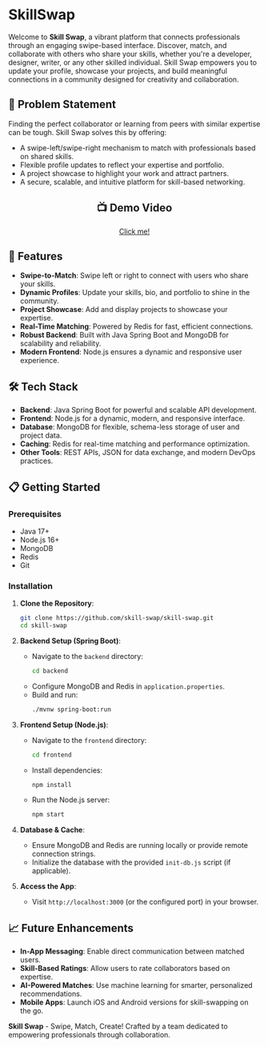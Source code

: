 # SkillSwap

Welcome to **Skill Swap**, a vibrant platform that connects professionals through an engaging swipe-based interface. Discover, match, and collaborate with others who share your skills, whether you're a developer, designer, writer, or any other skilled individual. Skill Swap empowers you to update your profile, showcase your projects, and build meaningful connections in a community designed for creativity and collaboration.

## 🚀 Problem Statement
Finding the perfect collaborator or learning from peers with similar expertise can be tough. Skill Swap solves this by offering:
- A swipe-left/swipe-right mechanism to match with professionals based on shared skills.
- Flexible profile updates to reflect your expertise and portfolio.
- A project showcase to highlight your work and attract partners.
- A secure, scalable, and intuitive platform for skill-based networking.

<h2 align="center">📺 Demo Video</h2>
<p align="center">
  <a href="https://drive.google.com/file/d/1hk1_sPT2mUxmpcikU9vyrbJ-E2l3gtaj/view?usp=drivesdk" target="_blank">
    Click me!
  </a>
</p>


## 🌟 Features
- **Swipe-to-Match**: Swipe left or right to connect with users who share your skills.
- **Dynamic Profiles**: Update your skills, bio, and portfolio to shine in the community.
- **Project Showcase**: Add and display projects to showcase your expertise.
- **Real-Time Matching**: Powered by Redis for fast, efficient connections.
- **Robust Backend**: Built with Java Spring Boot and MongoDB for scalability and reliability.
- **Modern Frontend**: Node.js ensures a dynamic and responsive user experience.

## 🛠️ Tech Stack
- **Backend**: Java Spring Boot for powerful and scalable API development.
- **Frontend**: Node.js for a dynamic, modern, and responsive interface.
- **Database**: MongoDB for flexible, schema-less storage of user and project data.
- **Caching**: Redis for real-time matching and performance optimization.
- **Other Tools**: REST APIs, JSON for data exchange, and modern DevOps practices.

## 📋 Getting Started

### Prerequisites
- Java 17+
- Node.js 16+
- MongoDB
- Redis
- Git

### Installation
1. **Clone the Repository**:
   ```bash
   git clone https://github.com/skill-swap/skill-swap.git
   cd skill-swap
   ```

2. **Backend Setup (Spring Boot)**:
   - Navigate to the `backend` directory:
     ```bash
     cd backend
     ```
   - Configure MongoDB and Redis in `application.properties`.
   - Build and run:
     ```bash
     ./mvnw spring-boot:run
     ```

3. **Frontend Setup (Node.js)**:
   - Navigate to the `frontend` directory:
     ```bash
     cd frontend
     ```
   - Install dependencies:
     ```bash
     npm install
     ```
   - Run the Node.js server:
     ```bash
     npm start
     ```

4. **Database & Cache**:
   - Ensure MongoDB and Redis are running locally or provide remote connection strings.
   - Initialize the database with the provided `init-db.js` script (if applicable).

5. **Access the App**:
   - Visit `http://localhost:3000` (or the configured port) in your browser.

## 📈 Future Enhancements
- **In-App Messaging**: Enable direct communication between matched users.
- **Skill-Based Ratings**: Allow users to rate collaborators based on expertise.
- **AI-Powered Matches**: Use machine learning for smarter, personalized recommendations.
- **Mobile Apps**: Launch iOS and Android versions for skill-swapping on the go.


**Skill Swap** - Swipe, Match, Create! Crafted by a team dedicated to empowering professionals through collaboration.

